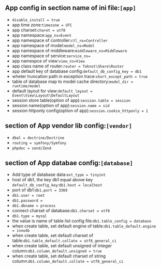 
## App config in section name of ini file:`[app]`
* `disable_install = true`
* app time zone:`timezone = UTC`
* app charset:`charet = utf8`
* app namespace:`app_ns=Event`
* app namespace of controller:`ctl_ns=Controller`
* app namespace of model:`model_ns=Model`
* app namespace of middleware:`middleware_ns=Middleware`
* app namespace of service:`service_ns=`
* app namespce of view:`view_ns=View`
* app class name of router:`router = Toknot\Share\Router`
* app default key of database config:`default_db_config_key = db1`
* wheter truncation path in exception trace:`short_except_path = true`
* table of database map to model cache directory:`model_dir = runtime/model`
* default layout for view:`default_layout = Event\View\Layout\DefaultLayout`
* session store table(option of app):`session.table = session`
* session name(option of app):`session.name = sid`
* session httponly config(option of app):`session.cookie_httponly = 1`

## section of App vendor lib config:`[vendor]`
* `dbal = doctrine/Doctrine`
* `routing = symfony/Symfony`
* `phpdoc = zend/Zend`

## section of App databae config:`[database]`
* Add type of database data:`ext_type = tinyint`
* host of db1, the key db1 equal above key `default_db_config_key`:`db1.host = localhost`
* port of db1:`db1.port = 3369`
* `db1.user = root`
* `db1.password = `
* `db1.dbname = process`
* connect charset of database:`db1.charset = utf8`
* `db1.type = mysql`
* the value is name of table list config file:`db1.table_config = database`
* when create table, set default engine of table:`db1.table_default.engine = innodb`
* when create table, set default charset of table:`db1.table_default.collate = utf8_general_ci`
* when create table, set default unsigned of integer column:`db1.column_default.unsigned = true`
* when create table, set default charset of string column:`db1.column_default.collate = utf8_general_ci`
